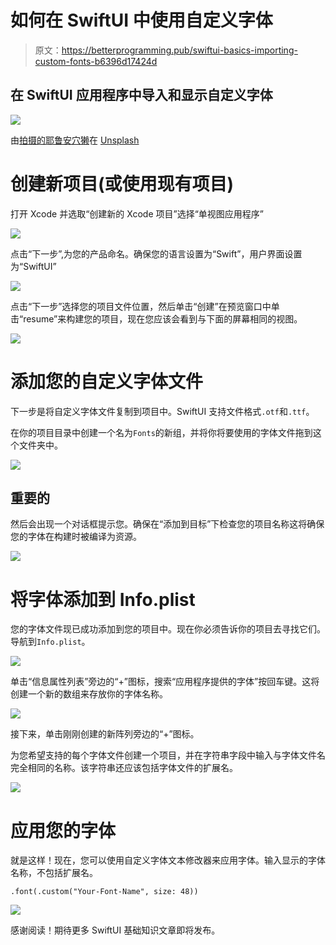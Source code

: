 # 如何在 SwiftUI 中使用自定义字体

> 原文：<https://betterprogramming.pub/swiftui-basics-importing-custom-fonts-b6396d17424d>

## 在 SwiftUI 应用程序中导入和显示自定义字体

![](img/290d3722d9700bcdd5501c3fcb387afb.png)

由[拍摄的耶鲁安穴獭](https://unsplash.com/@jeroendenotter?utm_source=unsplash&utm_medium=referral&utm_content=creditCopyText)在 [Unsplash](https://unsplash.com/s/photos/font?utm_source=unsplash&utm_medium=referral&utm_content=creditCopyText)

# 创建新项目(或使用现有项目)

打开 Xcode 并选取“创建新的 Xcode 项目”选择“单视图应用程序”

![](img/bd35322ce6624046bb175fb0b3c1c4ab.png)

点击“下一步”,为您的产品命名。确保您的语言设置为“Swift”，用户界面设置为“SwiftUI”

![](img/52d8845eb89be40bba89d5510053bfc9.png)

点击“下一步”选择您的项目文件位置，然后单击“创建”在预览窗口中单击“resume”来构建您的项目，现在您应该会看到与下面的屏幕相同的视图。

![](img/556bbcef0f0716cc52d1ec125b0a83c9.png)

# 添加您的自定义字体文件

下一步是将自定义字体文件复制到项目中。SwiftUI 支持文件格式`.otf`和`.ttf`。

在你的项目目录中创建一个名为`Fonts`的新组，并将你将要使用的字体文件拖到这个文件夹中。

![](img/7a5f7b449dac46bbdbd46dd20502ca21.png)

## 重要的

然后会出现一个对话框提示您。确保在“添加到目标”下检查您的项目名称这将确保您的字体在构建时被编译为资源。

![](img/fa0e9e3cbc98727ff60c1ed4308af13c.png)

# 将字体添加到 Info.plist

您的字体文件现已成功添加到您的项目中。现在你必须告诉你的项目去寻找它们。导航到`Info.plist`。

![](img/e39ea1e1c83fdf896fe40502b4b8dd11.png)

单击“信息属性列表”旁边的“+”图标，搜索“应用程序提供的字体”按回车键。这将创建一个新的数组来存放你的字体名称。

![](img/900341b1e805d3dbc4c39444f1acbe5a.png)

接下来，单击刚刚创建的新阵列旁边的“+”图标。

为您希望支持的每个字体文件创建一个项目，并在字符串字段中输入与字体文件名完全相同的名称。该字符串还应该包括字体文件的扩展名。

![](img/4329a0cb322118217340978264fbc777.png)

# 应用您的字体

就是这样！现在，您可以使用自定义字体文本修改器来应用字体。输入显示的字体名称，不包括扩展名。

```
.font(.custom("Your-Font-Name", size: 48))
```

![](img/d2dbc0433df85c2894450ba23bd1631b.png)

感谢阅读！期待更多 SwiftUI 基础知识文章即将发布。